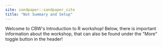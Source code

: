```yaml
---
site: sandpaper::sandpaper_site
title: "Not Summary and Setup"
---
```


Welcome to CBW's Introduction to R workshop! Below, there is important information
about the workshop, that can also be found under the "More" toggle button in the header!

[workbench]: https://carpentries.github.io/sandpaper-docs
